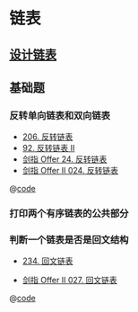 # 链表

## [设计链表](https://leetcode.cn/problems/design-linked-list/)


## 基础题

### 反转单向链表和双向链表

- [206. 反转链表](https://leetcode.cn/problems/reverse-linked-list/)
- [92. 反转链表 II](https://leetcode.cn/problems/reverse-linked-list-ii/)
- [剑指 Offer 24. 反转链表](https://leetcode.cn/problems/fan-zhuan-lian-biao-lcof/)
- [剑指 Offer II 024. 反转链表](https://leetcode.cn/problems/UHnkqh/)


@[code](./reverseList.py)

### 打印两个有序链表的公共部分

### 判断一个链表是否是回文结构

- [234. 回文链表](https://leetcode-cn.com/problems/palindrome-linked-list/)

- [剑指 Offer II 027. 回文链表](https://leetcode.cn/problems/aMhZSa/)

@[code](./isPalindrome.py)
